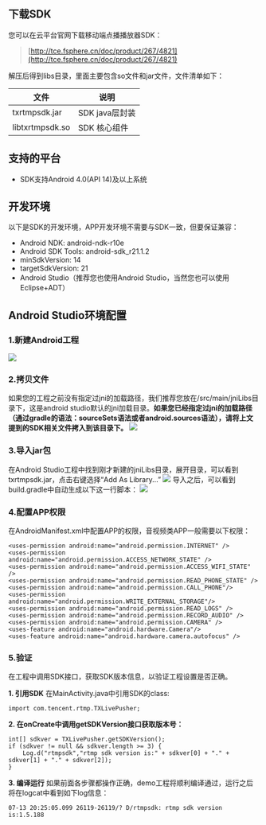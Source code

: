 ## 下载SDK
您可以在云平台官网下载移动端点播播放器SDK：
> [http://tce.fsphere.cn/doc/product/267/4821](http://tce.fsphere.cn/doc/product/267/4821)

解压后得到libs目录，里面主要包含so文件和jar文件，文件清单如下：

| 文件 | 说明 |
|---------|---------|
| txrtmpsdk.jar | SDK java层封装 |
| libtxrtmpsdk.so| SDK 核心组件|

## 支持的平台
- SDK支持Android 4.0(API 14)及以上系统

## 开发环境
以下是SDK的开发环境，APP开发环境不需要与SDK一致，但要保证兼容：
- Android NDK: android-ndk-r10e
- Android SDK Tools: android-sdk_r21.1.2
 - minSdkVersion: 14
 - targetSdkVersion: 21
- Android Studio（推荐您也使用Android Studio，当然您也可以使用Eclipse+ADT）

## Android Studio环境配置

### 1.新建Android工程
![](http://imgcache.tce.fsphere.cn/static/mccdn.qcloud.com/static/img/ac2efe1a787a8c23a9250214a84fce44/image.jpg)

### 2.拷贝文件
如果您的工程之前没有指定过jni的加载路径，我们推荐您放在/src/main/jniLibs目录下，这是android studio默认的jni加载目录。**如果您已经指定过jni的加载路径（通过gradle的语法：sourceSets语法或者android.sources语法），请将上文提到的SDK相关文件拷入到该目录下。**
![](http://imgcache.tce.fsphere.cn/static/mccdn.qcloud.com/static/img/a776560bd0c3c156c7271dedd58cb9ac/image.png)

### 3.导入jar包
在Android Studio工程中找到刚才新建的jniLibs目录，展开目录，可以看到txrtmpsdk.jar，点击右键选择“Add As Library...”
![](http://imgcache.tce.fsphere.cn/static/mccdn.qcloud.com/static/img/86d98492636122ed9cae898b7bff1920/image.png)
导入之后，可以看到build.gradle中自动生成以下这一行脚本：
![](http://imgcache.tce.fsphere.cn/static/mccdn.qcloud.com/static/img/c83f9882d434f7fd51d4ca942f159138/image.png)

### 4.配置APP权限
在AndroidManifest.xml中配置APP的权限，音视频类APP一般需要以下权限：

```
<uses-permission android:name="android.permission.INTERNET" />
<uses-permission android:name="android.permission.ACCESS_NETWORK_STATE" />
<uses-permission android:name="android.permission.ACCESS_WIFI_STATE" />
<uses-permission android:name="android.permission.READ_PHONE_STATE" />
<uses-permission android:name="android.permission.CALL_PHONE"/>
<uses-permission android:name="android.permission.WRITE_EXTERNAL_STORAGE"/>
<uses-permission android:name="android.permission.READ_LOGS" />
<uses-permission android:name="android.permission.RECORD_AUDIO" />
<uses-permission android:name="android.permission.CAMERA" />
<uses-feature android:name="android.hardware.Camera"/>
<uses-feature android:name="android.hardware.camera.autofocus" />
```

### 5.验证
在工程中调用SDK接口，获取SDK版本信息，以验证工程设置是否正确。

**1. 引用SDK**
在MainActivity.java中引用SDK的class:

```
import com.tencent.rtmp.TXLivePusher;
```

**2. 在onCreate中调用getSDKVersion接口获取版本号：**

```
int[] sdkver = TXLivePusher.getSDKVersion();
if (sdkver != null && sdkver.length >= 3) {
    Log.d("rtmpsdk","rtmp sdk version is:" + sdkver[0] + "." + sdkver[1] + "." + sdkver[2]);
}
```

**3. 编译运行**
如果前面各步骤都操作正确，demo工程将顺利编译通过，运行之后将在logcat中看到如下log信息：

```
07-13 20:25:05.099 26119-26119/? D/rtmpsdk: rtmp sdk version is:1.5.188
```
